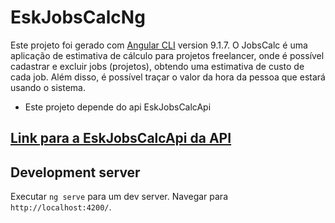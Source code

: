 # EskJobsCalcNg
Este projeto foi gerado com  [Angular CLI](https://github.com/angular/angular-cli) version 9.1.7.
O JobsCalc é uma aplicação de estimativa de cálculo para projetos freelancer, onde é possível cadastrar e excluir jobs (projetos), obtendo uma estimativa de custo de cada job. Além disso, é possível traçar o valor da hora da pessoa que estará usando o sistema.

- Este projeto depende do api EskJobsCalcApi

## [**Link para a EskJobsCalcApi da API**](https://github.com/eskokado/esk-jobs-calc-api)

## Development server

Executar `ng serve` para um dev server. Navegar para `http://localhost:4200/`.
